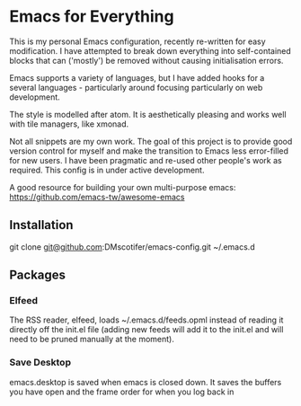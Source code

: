 # Emacs for Everything

This is my personal Emacs configuration, recently re-written for easy modification. I have attempted to break down everything into self-contained blocks that can ('mostly') be removed without causing initialisation errors.

Emacs supports a variety of languages, but I have added hooks for a several languages - particularly around focusing particularly on web development.

The style is modelled after atom. It is aesthetically pleasing and works well with tile managers, like xmonad.

Not all snippets are my own work. The goal of this project is to provide good version control for myself and make the transition to Emacs less error-filled for new users. I have been pragmatic and re-used other people's work as required. This config is in under active development.

A good resource for building your own multi-purpose emacs:
https://github.com/emacs-tw/awesome-emacs

## Installation

git clone git@github.com:DMscotifer/emacs-config.git ~/.emacs.d

## Packages

### Elfeed

The RSS reader, elfeed, loads ~/.emacs.d/feeds.opml instead of reading it directly off the init.el file (adding new feeds will add it to the init.el and will need to be pruned manually at the moment).

### Save Desktop

emacs.desktop is saved when emacs is closed down. It saves the buffers you have open and the frame order for when you log back in